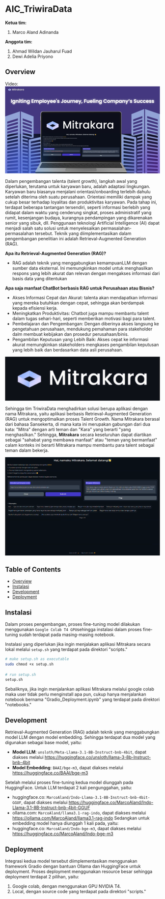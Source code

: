 # AIC_TriwiraData
**Ketua tim:** 
1. Marco Aland Adinanda

**Anggota tim:**
1. Ahmad Wildan Jauharul Fuad
2. Dewi Adelia Priyono

## Overview
Video:
[![Watch the video](thumbnail-video.jpg)](https://youtu.be/Kkgr2Xy8Yv8?si=HuFdXg3Da_8kVHa_)

Dalam pengembangan talenta (talent growth), langkah awal yang diperlukan, terutama untuk karyawan baru, adalah adaptasi lingkungan. Karyawan baru biasanya menjalani orientasi/onboarding terlebih dahulu setelah diterima oleh suatu perusahaan. Orientasi memiliki dampak yang cukup besar terhadap loyalitas dan produktivitas karyawan. Pada tahap ini, terdapat beberapa tantangan tersendiri, seperti informasi berlebih yang didapat dalam waktu yang cenderung singkat, proses administratif yang rumit, kesenjangan budaya, kurangnya pendampingan yang dikarenakan senior yang sibuk, dll. Penggunaan teknologi Artificial Intelligence (AI) dapat menjadi salah satu solusi untuk menyelesaikan permasalahan-permasalahan tersebut. Teknik yang diimplementasikan dalam pengembangan penelitian ini adalah Retrieval-Augmented Generation (RAG).
 
**Apa itu Retrieval-Augmented Generation (RAG)?**
- RAG adalah teknik yang menggabungkan kemampuanLLM dengan sumber data eksternal. Ini memungkinkan model untuk menghasilkan respons yang lebih akurat dan relevan dengan mengakses informasi dari basis data yang ditentukan 

**Apa saja manfaat ChatBot berbasis RAG untuk Perusahaan atau Bisnis?**
- Akses Informasi Cepat dan Akurat: talenta akan mendapatkan informasi yang mereka butuhkan dengan cepat, sehingga akan berdampak kepada efisiensi kerja.
- Meningkatkan Produktivitas: Chatbot juga mampu membantu talent dalam tugas sehari-hari, seperti memberikan motivasi bagi para talent.
- Pembelajaran dan Pengembangan: Dengan diberinya akses langsung ke pengetahuan perusahaan, mendukung pemahaman para stakeholder dalm membuat kebijakan dan prosedur perusahaan/binis.
- Pengambilan Keputusan yang Lebih Baik: Akses cepat ke informasi akurat memungkinkan stakeholders mengkases pengambilan keputusan yang lebih baik dan berdasarkan data asli perusahaan.

![Logo Mitrakara](mitrakara-logo.png)

Sehingga tim TriwiraData menghadirkan solusi berupa aplikasi dengan nama Mitrakara, yaitu aplikasi berbasis Retrieval-Augmented Generation (RAG) untuk mengoptimalkan proses Talent Growth. 
Nama Mitrakara berasal dari bahasa Sansekerta, di mana kata ini merupakan gabungan dari dua kata: "Mitra" dengan arti teman dan "Kara" yang berarti "yang menghasilkan." Sehingga, **Mitrakara** secara keseluruhan dapat diartikan sebagai "sahabat yang membawa manfaat" atau "teman yang bermanfaat" calam konteks ini berarti Mitrakara mampu membantu para talent sebagai teman dalam bekerja.

![User Interface Mitrakara](user_interface.png)


## Table of Contents
- [Overview](#overview)
- [Instalasi](#instalasi)
- [Development](#development)
- [Deployment](#deployement)

## Instalasi
Dalam proses pengembangan, proses fine-tuning model dilakukan menggunakan `Google Colab T4 GPU`sehingga instalasi dalam proses fine-tuning sudah terdapat pada masing-masing notebook. 

Instalasi yang diperlukan jika ingin menjalakan aplikasi Mitrakara secara lokal melalui `setup.sh` yang terdapat pada direktori "scripts." 

```bash
# make setup.sh as executable
sudo chmod +x setup.sh

# run setup.sh
setup.sh
```

Sebaliknya, jika ingin menjalankan aplikasi Mitrakara melalui google colab maka user tidak perlu menginstall apa pun, cukup hanya menjalankan notebook bernama "Gradio_Deployment.ipynb" yang terdapat pada direktori "notebooks."

## Development
Retrieval-Augmented Generation (RAG) adalah teknik yang menggabungkan model LLM dengan model embedding. Sehingga terdapat dua model yang digunakan sebagai base model, yaitu:
- **Model LLM**: `unsloth/Meta-Llama-3.1-8B-Instruct-bnb-4bit`, dapat diakses melalui https://huggingface.co/unsloth/llama-3-8b-Instruct-bnb-4bit
- **Model Embedding**: `BAAI/bge-m3`, dapat diakses melalui https://huggingface.co/BAAI/bge-m3

Setelah melalui proses fine-tuning kedua model diunggah pada HuggingFace.
Untuk LLM terdapat 2 kali pengunggahan, yaitu: 
- huggingface.co: `MarcoAland/Indo-Llama-3.1-8B-Instruct-bnb-4bit-GGUF`, dapat diakses melalui https://huggingface.co/MarcoAland/Indo-Llama-3.1-8B-Instruct-bnb-4bit-GGUF
- ollama.com: `MarcoAland/llama3.1-rag-indo`, dapat diakses melalui https://ollama.com/MarcoAland/llama3.1-rag-indo
Sedangkan untuk embedding model hanya diunggah 1 kali pada, yaitu:
- huggingface.co: `MarcoAland/Indo-bge-m3`, dapat diakses melalui https://huggingface.co/MarcoAland/Indo-bge-m3

## Deployment
Integrasi kedua model tersebut diimplementasikan menggunakan framework Gradio dengan bantuan Ollama dan HuggingFace untuk deployment. Proses deployment menggunakan resource besar sehingga deployment terdapat 2 pilihan, yaitu:
1. Google colab, dengan menggunakan GPU NVIDIA T4. 
2. Local, dengan source code yang terdapat pada direktori "scripts." 
